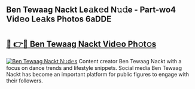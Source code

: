 ## Ben Tewaag Nackt Le𝚊k𝚎d N𝚞𝚍e - Part-wo4 Vid𝚎o Le𝚊ks Photos 6aDDE

# <h2><a href="http://fb055cd.evod.top/?m=Ben+Tewaag+Nackt">🔗 👉🔴 Ben Tewaag Nackt Vid𝚎o Ph𝚘t𝚘s</a></h2>

[![Ben Tewaag Nackt N𝚞d𝚎s](https://i.imgur.com/8V9OHl7.gif)](http://fb055cd.evod.top/?m=Ben+Tewaag+Nackt)
Content creator Ben Tewaag Nackt with a focus on dance trends and lifestyle snippets. Social media Ben Tewaag Nackt has become an important platform for public figures to engage with their followers. 
